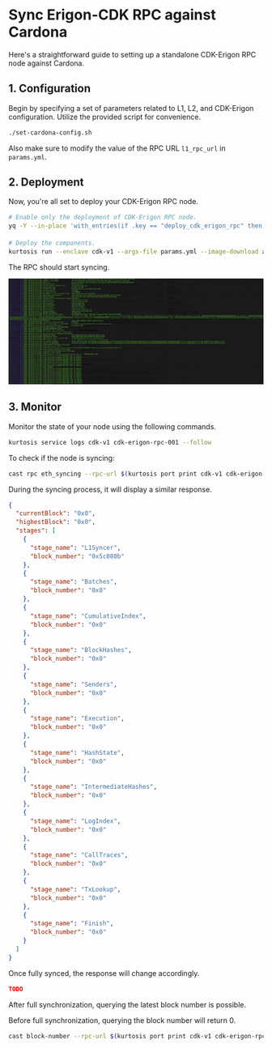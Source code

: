 # Sync Erigon-CDK RPC against Cardona

Here's a straightforward guide to setting up a standalone CDK-Erigon RPC node against Cardona.

## 1. Configuration

Begin by specifying a set of parameters related to L1, L2, and CDK-Erigon configuration. Utilize the provided script for convenience.

```bash
./set-cardona-config.sh
```

Also make sure to modify the value of the RPC URL `l1_rpc_url` in `params.yml`.

## 2. Deployment

Now, you're all set to deploy your CDK-Erigon RPC node.

```bash
# Enable only the deployment of CDK-Erigon RPC node.
yq -Y --in-place 'with_entries(if .key == "deploy_cdk_erigon_rpc" then .value = true elif .value | type == "boolean" then .value = false else . end)' params.yml

# Deploy the components.
kurtosis run --enclave cdk-v1 --args-file params.yml --image-download always .
```

The RPC should start syncing.

![cdk-erigon-rpc-syncing](./cdk-erigon-rpc-syncing.png)

## 3. Monitor

Monitor the state of your node using the following commands.

```bash
kurtosis service logs cdk-v1 cdk-erigon-rpc-001 --follow
```

To check if the node is syncing:

```bash
cast rpc eth_syncing --rpc-url $(kurtosis port print cdk-v1 cdk-erigon-rpc-001 rpc) | jq
```

During the syncing process, it will display a similar response.

```json
{
  "currentBlock": "0x0",
  "highestBlock": "0x0",
  "stages": [
    {
      "stage_name": "L1Syncer",
      "block_number": "0x5c080b"
    },
    {
      "stage_name": "Batches",
      "block_number": "0x0"
    },
    {
      "stage_name": "CumulativeIndex",
      "block_number": "0x0"
    },
    {
      "stage_name": "BlockHashes",
      "block_number": "0x0"
    },
    {
      "stage_name": "Senders",
      "block_number": "0x0"
    },
    {
      "stage_name": "Execution",
      "block_number": "0x0"
    },
    {
      "stage_name": "HashState",
      "block_number": "0x0"
    },
    {
      "stage_name": "IntermediateHashes",
      "block_number": "0x0"
    },
    {
      "stage_name": "LogIndex",
      "block_number": "0x0"
    },
    {
      "stage_name": "CallTraces",
      "block_number": "0x0"
    },
    {
      "stage_name": "TxLookup",
      "block_number": "0x0"
    },
    {
      "stage_name": "Finish",
      "block_number": "0x0"
    }
  ]
}
```

Once fully synced, the response will change accordingly.

```json
TODO
```

After full synchronization, querying the latest block number is possible.

Before full synchronization, querying the block number will return 0.

```bash
cast block-number --rpc-url $(kurtosis port print cdk-v1 cdk-erigon-rpc-001 rpc)
```
